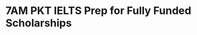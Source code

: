 # 7AM PKT IELTS Prep for Fully Funded Scholarships

<!-- - ## Week 1

   1. [Day 1](https://www.facebook.com/iCodeguru/videos/909507091292244)
   2. [Day 2](https://www.facebook.com/iCodeguru/videos/572318618866939)
   3. [Day 3]()
   4. [Day 4]()
   5. [Day 5]() -->

<!-- - ## Week 

   1. [Day 1]()
   2. [Day 2]()
   3. [Day 3]()
   4. [Day 4]()
   5. [Day 5]() -->